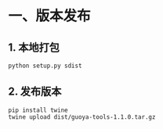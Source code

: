 # 一、版本发布
## 1. 本地打包
```
python setup.py sdist  
```
## 2. 发布版本
```
pip install twine
twine upload dist/guoya-tools-1.1.0.tar.gz
```